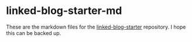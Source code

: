 # linked-blog-starter-md
These are the markdown files for the [linked-blog-starter](https://github.com/matthewwong525/linked-blog-starter) repository. I hope this can be backed up. 
